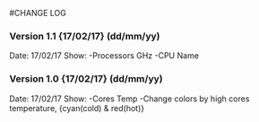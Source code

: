 #CHANGE LOG

### Version 1.1 {17/02/17} (dd/mm/yy)
Date: 17/02/17
Show:
  -Processors GHz
  -CPU Name
  
### Version 1.0 {17/02/17} (dd/mm/yy)
Date: 17/02/17
Show:
  -Cores Temp
  -Change colors by high cores temperature, {cyan(cold) & red(hot)}
